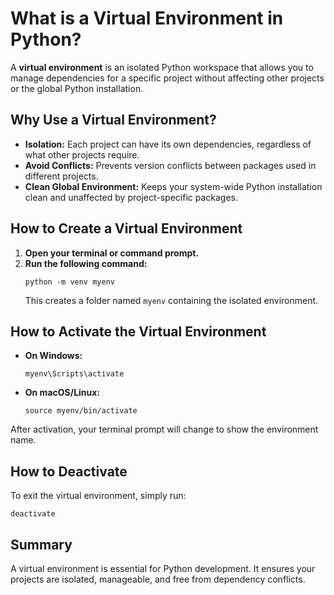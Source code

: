 # What is a Virtual Environment in Python?

A **virtual environment** is an isolated Python workspace that allows you to manage dependencies for a specific project without affecting other projects or the global Python installation.

## Why Use a Virtual Environment?

- **Isolation:** Each project can have its own dependencies, regardless of what other projects require.
- **Avoid Conflicts:** Prevents version conflicts between packages used in different projects.
- **Clean Global Environment:** Keeps your system-wide Python installation clean and unaffected by project-specific packages.

## How to Create a Virtual Environment

1. **Open your terminal or command prompt.**
2. **Run the following command:**
    ```
    python -m venv myenv
    ```
   This creates a folder named `myenv` containing the isolated environment.

## How to Activate the Virtual Environment

- **On Windows:**
    ```
    myenv\Scripts\activate
    ```
- **On macOS/Linux:**
    ```
    source myenv/bin/activate
    ```

After activation, your terminal prompt will change to show the environment name.

## How to Deactivate

To exit the virtual environment, simply run:
```
deactivate
```

## Summary

A virtual environment is essential for Python development. It ensures your projects are isolated, manageable, and free from dependency conflicts.